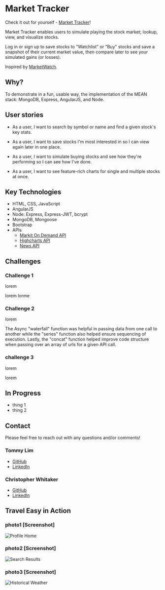 # Market Tracker

Check it out for yourself - [Market Tracker](#)!

Market Tracker enables users to simulate playing the stock market; lookup, view, and visualize stocks.  

Log in or sign up to save stocks to "Watchlist" or "Buy" stocks and save a snapshot of their current market value, then compare later to see your simulated gains (or losses).

Inspired by [MarketWatch](http://www.marketwatch.com/).

## Why?

To demonstrate in a fun, usable way, the implementation of the MEAN stack: MongoDB, Express, AngularJS, and Node.

## User stories

* As a user, I want to search by symbol or name and find a given stock's key stats.

* As a user, I want to save stocks I'm most interested in so I can view again later in one place.

* As a user, I want to simulate buying stocks and see how they're performing so I can see how I've done.

* As a user, I want to see feature-rich charts for single and multiple stocks at once.

## Key Technologies

* HTML, CSS, JavaScript
* AngularJS
* Node: Express, Express-JWT, bcrypt
* MongoDB, Mongoose
* Bootstrap
* APIs
  * [Markit On Demand API](http://dev.markitondemand.com/MODApis/)
  * [Highcharts API](http://www.highcharts.com/)
  * [News API](https://newsapi.org/)

## Challenges

### Challenge 1
lorem

lorem
lorme

### Challenge 2
lorem  

The Async "waterfall" function was helpful in passing data from one call to another while the "series" function also helped ensure sequencing of execution.  Lastly, the "concat" function helped improve code structure when passing over an array of urls for a given API call.

### challenge 3
lorem

lorem

## In Progress

* thing 1
* thing 2

## Contact  

Please feel free to reach out with any questions and/or comments!

### Tommy Lim
* [GitHub](https://github.com/Tommy-Lim)
* [LinkedIn](https://www.linkedin.com/in/tommy-lim)

### Christopher Whitaker
* [GitHub](https://github.com/1CTWgha)
* [LinkedIn](https://www.linkedin.com/in/christopher-whitaker-37528397)

## Travel Easy in Action

### photo1 [Screenshot]
![Profile Home](./public/img/screenshots/profile.png)

### photo2 [Screenshot]
![Search Results](./public/img/screenshots/search-results.png)

### photo3 [Screenshot]
![Historical Weather](./public/img/screenshots/historical-weather.png)
